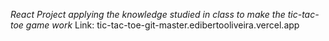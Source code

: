 _React Project applying the knowledge studied in class to make the tic-tac-toe game work_
Link: tic-tac-toe-git-master.edibertooliveira.vercel.app